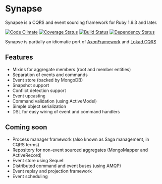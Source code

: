# Synapse

Synapse is a CQRS and event sourcing framework for Ruby 1.9.3 and later.

[![Code Climate](https://codeclimate.com/github/iunruh/synapse.png)](https://codeclimate.com/github/iunruh/synapse)
[![Coverage Status](https://coveralls.io/repos/iunruh/synapse/badge.png?branch=master)](https://coveralls.io/r/iunruh/synapse)
[![Build Status](https://travis-ci.org/iunruh/synapse.png?branch=master)](https://travis-ci.org/iunruh/synapse)
[![Dependency Status](https://gemnasium.com/iunruh/synapse.png)](https://gemnasium.com/iunruh/synapse)

Synapse is partially an idiomatic port of [AxonFramework](http://axonframework.com) and [Lokad.CQRS](http://lokad.github.io/lokad-cqrs)

## Features

- Mixins for aggregate members (root and member entities)
- Separation of events and commands
- Event store (backed by MongoDB)
- Snapshot support
- Conflict detection support
- Event upcasting
- Command validation (using ActiveModel)
- Simple object serialization
- DSL for easy wiring of event and command handlers

## Coming soon
- Process manager framework (also known as Saga management, in CQRS terms)
- Repository for non-event sourced aggregates (MongoMapper and ActiveRecord)
- Event store using Sequel
- Distributed command and event buses (using AMQP)
- Event replay and projection framework
- Event scheduling
